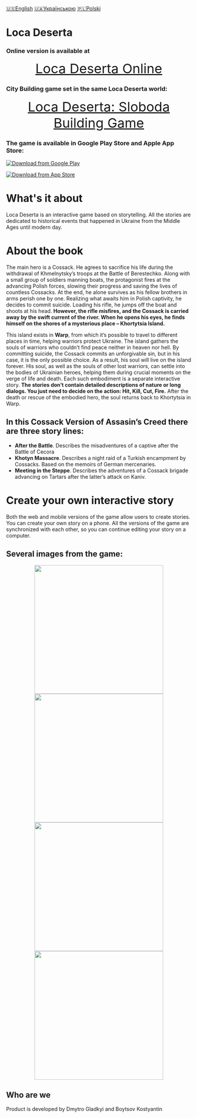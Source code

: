[🇺🇸English](index_en.md)
[🇺🇦Українською](index.md)
[🇵🇱Polski](index_pl.md)

# Loca Deserta

### Online version is available at 
<p align="center">
<a style="font-size: 36px" href="https://locadeserta.com/game/?lang=en">Loca Deserta Online</a>
</p>

### City Building game set in the same Loca Deserta world:

<p align="center">
<a style="font-size: 36px" href="https://locadeserta.com/citybuilding/">Loca Deserta: Sloboda Building Game</a>
</p>

### The game is available in Google Play Store and Apple App Store:

[![Download from Google Play](images/play_store_badge.png)](https://play.google.com/store/apps/details?id=gladimdim.locadeserta)

[![Download from App Store](images/appstore.svg)](https://apps.apple.com/us/app/loca-deserta/id1468068398)

# What's it about

Loca Deserta is an interactive game based on storytelling. All the stories are dedicated to historical
events that happened in Ukraine from the Middle Ages until modern day.

# About the book
The main hero is a Cossack. He agrees to sacrifice his life during the withdrawal of Khmelnytsky’s troops at the Battle of Berestechko. Along with a small group of soldiers manning boats, the protagonist fires at the advancing Polish forces, slowing their progress and saving the lives of countless Cossacks. At the end, he alone survives as his fellow brothers in arms perish one by one. Realizing what awaits him in Polish captivity, he decides to commit suicide. Loading his rifle, he jumps off the boat and shoots at his head. **However, the rifle misfires, and the Cossack is carried away by the swift current of the river. When he opens his eyes, he finds himself on the shores of a mysterious place – Khortytsia Island.**

This island exists in **Warp**, from which it’s possible to travel to different places in time, helping warriors protect Ukraine. The island gathers the souls of warriors who couldn’t find peace neither in heaven nor hell. By committing suicide, the Cossack commits an unforgivable sin, but in his case, it is the only possible choice. As a result, his soul will live on the island forever. His soul, as well as the souls of other lost warriors, can settle into the bodies of Ukrainian heroes, helping them during crucial moments on the verge of life and death. Each such embodiment is a separate interactive story. **The stories don’t contain detailed descriptions of nature or long dialogs. You just need to decide on the action: Hit, Kill, Cut, Fire.** After the death or rescue of the embodied hero, the soul returns back to Khortytsia in Warp. 

## In this Cossack Version of Assasin’s Creed there are three story lines:
- **After the Battle**. Describes the misadventures of a captive after the Battle of Cecora
- **Khotyn Massacre**. Describes a night raid of a Turkish encampment by Cossacks. Based on the memoirs of German mercenaries. 
- **Meeting in the Steppe**. Describes the adventures of a Cossack brigade advancing on Tartars after the latter’s attack on Kaniv.

# Create your own interactive story
Both the web and mobile versions of the game allow users to create stories. You can create your own story on a phone. All the versions of the game are synchronized with each other, so you can continue editing your story on a computer.

## Several images from the game:


<p align="center">
  <img src="images/en/screen1.png" width="350">
  <img src="images/en/screen2.png" width="350">
  <img src="images/en/screen3.png" width="350">
  <img src="images/en/screen4.png" width="350">
</p>


## Who are we

Product is developed by Dmytro Gladkyi and Boytsov Kostyantin


